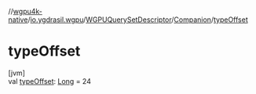 //[wgpu4k-native](../../../../index.md)/[io.ygdrasil.wgpu](../../index.md)/[WGPUQuerySetDescriptor](../index.md)/[Companion](index.md)/[typeOffset](type-offset.md)

# typeOffset

[jvm]\
val [typeOffset](type-offset.md): [Long](https://kotlinlang.org/api/core/kotlin-stdlib/kotlin/-long/index.html) = 24